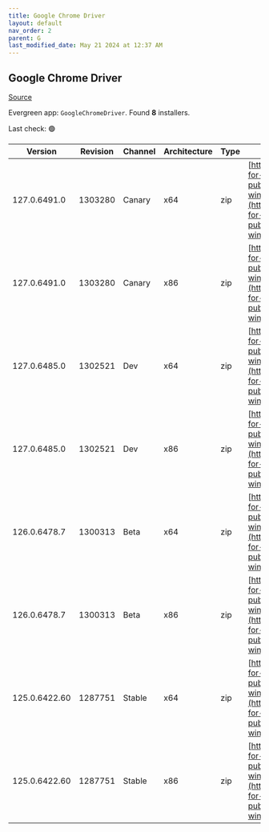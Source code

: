 ```yaml
---
title: Google Chrome Driver
layout: default
nav_order: 2
parent: G
last_modified_date: May 21 2024 at 12:37 AM
---
```


## Google Chrome Driver

[Source](https://googlechromelabs.github.io/chrome-for-testing/)

Evergreen app: `GoogleChromeDriver`. Found **8** installers.

Last check: 🟢

| Version       | Revision | Channel | Architecture | Type | URI                                                                                                                                                                                                        |
| ------------- | -------- | ------- | ------------ | ---- | ---------------------------------------------------------------------------------------------------------------------------------------------------------------------------------------------------------- |
| 127.0.6491.0  | 1303280  | Canary  | x64          | zip  | [https://storage.googleapis.com/chrome-for-testing-public/127.0.6491.0/win64/chromedriver-win64.zip](https://storage.googleapis.com/chrome-for-testing-public/127.0.6491.0/win64/chromedriver-win64.zip)   |
| 127.0.6491.0  | 1303280  | Canary  | x86          | zip  | [https://storage.googleapis.com/chrome-for-testing-public/127.0.6491.0/win32/chromedriver-win32.zip](https://storage.googleapis.com/chrome-for-testing-public/127.0.6491.0/win32/chromedriver-win32.zip)   |
| 127.0.6485.0  | 1302521  | Dev     | x64          | zip  | [https://storage.googleapis.com/chrome-for-testing-public/127.0.6485.0/win64/chromedriver-win64.zip](https://storage.googleapis.com/chrome-for-testing-public/127.0.6485.0/win64/chromedriver-win64.zip)   |
| 127.0.6485.0  | 1302521  | Dev     | x86          | zip  | [https://storage.googleapis.com/chrome-for-testing-public/127.0.6485.0/win32/chromedriver-win32.zip](https://storage.googleapis.com/chrome-for-testing-public/127.0.6485.0/win32/chromedriver-win32.zip)   |
| 126.0.6478.7  | 1300313  | Beta    | x64          | zip  | [https://storage.googleapis.com/chrome-for-testing-public/126.0.6478.7/win64/chromedriver-win64.zip](https://storage.googleapis.com/chrome-for-testing-public/126.0.6478.7/win64/chromedriver-win64.zip)   |
| 126.0.6478.7  | 1300313  | Beta    | x86          | zip  | [https://storage.googleapis.com/chrome-for-testing-public/126.0.6478.7/win32/chromedriver-win32.zip](https://storage.googleapis.com/chrome-for-testing-public/126.0.6478.7/win32/chromedriver-win32.zip)   |
| 125.0.6422.60 | 1287751  | Stable  | x64          | zip  | [https://storage.googleapis.com/chrome-for-testing-public/125.0.6422.60/win64/chromedriver-win64.zip](https://storage.googleapis.com/chrome-for-testing-public/125.0.6422.60/win64/chromedriver-win64.zip) |
| 125.0.6422.60 | 1287751  | Stable  | x86          | zip  | [https://storage.googleapis.com/chrome-for-testing-public/125.0.6422.60/win32/chromedriver-win32.zip](https://storage.googleapis.com/chrome-for-testing-public/125.0.6422.60/win32/chromedriver-win32.zip) |
